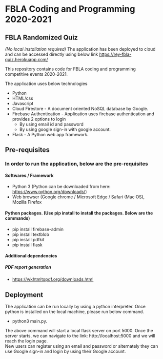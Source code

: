 # FBLA Coding and Programming 2020-2021
## FBLA Randomized Quiz
*(No local installation required)*
The application has been deployed to cloud and can be accessed directly using below link
https://rey-fbla-quiz.herokuapp.com/


This repository contains code for FBLA coding and programming competitive events 2020-2021.

The application uses below technologies
* Python
* HTML/css
* Javascript
* Cloud Firestore - A document oriented NoSQL database by Google.	
* Firebase Authentication - Application uses firebase authentication and provides 2 options to login	
  * By using email id and password	
  * By using google sign-in with google account.
* Flask - A Python web app framework.

## Pre-requisites
### In order to run the application, below are the pre-requisites
#### Softwares / Framework
* Python 3 (Python can be downloaded from here: https://www.python.org/downloads/)
* Web browser (Google chrome / Microsoft Edge / Safari (Mac OS), Mozilla Firefox


#### Python packages. (Use pip install to install the packages. Below are the commands)
* pip install firebase-admin
* pip install textblob
* pip install pdfkit
* pip install flask

#### Additional dependencies
##### PDF report generation
* https://wkhtmltopdf.org/downloads.html

## Deployment
The application can be run locally by using a python interpreter. Once python is installed on the local machine, please run below command.  
* python3 main.py.

The above command will start a local flask server on port 5000. Once the server starts, we can navigate to the link: http://localhost:5000 and we will reach the login page.  
New users can register using an email and password or alternately they can use Google sign-in and login by using their Google account.
